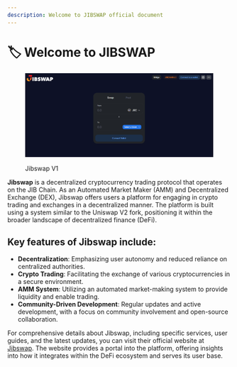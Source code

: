 ```yaml
---
description: Welcome to JIBSWAP official document
---
```


# 🏷 Welcome to JIBSWAP

<figure><img src=".gitbook/assets/image.png" alt=""><figcaption><p>Jibswap V1</p></figcaption></figure>

**Jibswap** is a decentralized cryptocurrency trading protocol that operates on the JIB Chain. As an Automated Market Maker (AMM) and Decentralized Exchange (DEX), Jibswap offers users a platform for engaging in crypto trading and exchanges in a decentralized manner. The platform is built using a system similar to the Uniswap V2 fork, positioning it within the broader landscape of decentralized finance (DeFi).

## **Key features of Jibswap include:**

* **Decentralization**: Emphasizing user autonomy and reduced reliance on centralized authorities.
* **Crypto Trading**: Facilitating the exchange of various cryptocurrencies in a secure environment.
* **AMM System**: Utilizing an automated market-making system to provide liquidity and enable trading.
* **Community-Driven Development**: Regular updates and active development, with a focus on community involvement and open-source collaboration.

For comprehensive details about Jibswap, including specific services, user guides, and the latest updates, you can visit their official website at [Jibswap](https://jibswap.com/). The website provides a portal into the platform, offering insights into how it integrates within the DeFi ecosystem and serves its user base.
